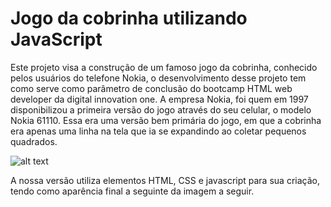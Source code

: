 # Jogo da cobrinha utilizando JavaScript



Este projeto visa a construção de um famoso jogo da cobrinha, conhecido pelos usuários do telefone Nokia, o desenvolvimento desse projeto tem como serve como parâmetro de conclusão do bootcamp HTML web developer da digital innovation one. A empresa Nokia, foi quem em 1997 disponibilizou a primeira versão do jogo através do seu celular, o modelo Nokia 61110. Essa era uma versão bem primária do jogo, em que a cobrinha era apenas uma linha na tela que ia se expandindo ao coletar pequenos quadrados.

![alt text](https://s2.glbimg.com/i_6oNQqYnl228Qygyz3NfZ7iEP8=/0x0:1400x816/600x0/smart/filters:gifv():strip_icc()/i.s3.glbimg.com/v1/AUTH_08fbf48bc0524877943fe86e43087e7a/internal_photos/bs/2017/P/3/gF0mfQTSmAZZXQ41JFPw/jogos-da-cobrinha-gratis-destaque.jpg)



A nossa versão utiliza elementos HTML, CSS e javascript para sua criação, tendo como aparência final a seguinte da imagem a seguir.





